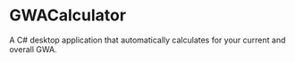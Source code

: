 # GWACalculator
A C# desktop application that automatically calculates for your current and overall GWA. 
